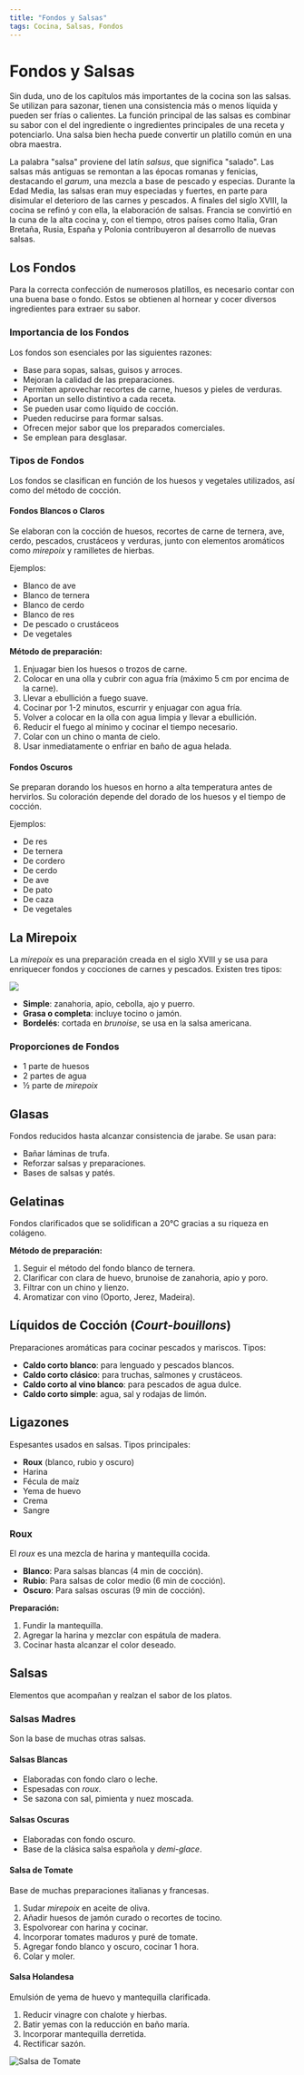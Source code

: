 ```yaml
---
title: "Fondos y Salsas"
tags: Cocina, Salsas, Fondos
---
```


# Fondos y Salsas

Sin duda, uno de los capítulos más importantes de la cocina son las salsas. Se utilizan para sazonar, tienen una consistencia más o menos líquida y pueden ser frías o calientes. La función principal de las salsas es combinar su sabor con el del ingrediente o ingredientes principales de una receta y potenciarlo. Una salsa bien hecha puede convertir un platillo común en una obra maestra.

La palabra "salsa" proviene del latín *salsus*, que significa "salado". Las salsas más antiguas se remontan a las épocas romanas y fenicias, destacando el *garum*, una mezcla a base de pescado y especias. Durante la Edad Media, las salsas eran muy especiadas y fuertes, en parte para disimular el deterioro de las carnes y pescados. A finales del siglo XVIII, la cocina se refinó y con ella, la elaboración de salsas. Francia se convirtió en la cuna de la alta cocina y, con el tiempo, otros países como Italia, Gran Bretaña, Rusia, España y Polonia contribuyeron al desarrollo de nuevas salsas.

## Los Fondos

Para la correcta confección de numerosos platillos, es necesario contar con una buena base o fondo. Estos se obtienen al hornear y cocer diversos ingredientes para extraer su sabor.

### Importancia de los Fondos

Los fondos son esenciales por las siguientes razones:

- Base para sopas, salsas, guisos y arroces.
- Mejoran la calidad de las preparaciones.
- Permiten aprovechar recortes de carne, huesos y pieles de verduras.
- Aportan un sello distintivo a cada receta.
- Se pueden usar como líquido de cocción.
- Pueden reducirse para formar salsas.
- Ofrecen mejor sabor que los preparados comerciales.
- Se emplean para desglasar.

### Tipos de Fondos

Los fondos se clasifican en función de los huesos y vegetales utilizados, así como del método de cocción.

#### Fondos Blancos o Claros

Se elaboran con la cocción de huesos, recortes de carne de ternera, ave, cerdo, pescados, crustáceos y verduras, junto con elementos aromáticos como *mirepoix* y ramilletes de hierbas.

Ejemplos:

- Blanco de ave
- Blanco de ternera
- Blanco de cerdo
- Blanco de res
- De pescado o crustáceos
- De vegetales

**Método de preparación:**

1. Enjuagar bien los huesos o trozos de carne.
2. Colocar en una olla y cubrir con agua fría (máximo 5 cm por encima de la carne).
3. Llevar a ebullición a fuego suave.
4. Cocinar por 1-2 minutos, escurrir y enjuagar con agua fría.
5. Volver a colocar en la olla con agua limpia y llevar a ebullición.
6. Reducir el fuego al mínimo y cocinar el tiempo necesario.
7. Colar con un chino o manta de cielo.
8. Usar inmediatamente o enfriar en baño de agua helada.

#### Fondos Oscuros

Se preparan dorando los huesos en horno a alta temperatura antes de hervirlos. Su coloración depende del dorado de los huesos y el tiempo de cocción.

Ejemplos:

- De res
- De ternera
- De cordero
- De cerdo
- De ave
- De pato
- De caza
- De vegetales

## La Mirepoix

La *mirepoix* es una preparación creada en el siglo XVIII y se usa para enriquecer fondos y cocciones de carnes y pescados. Existen tres tipos:
<br>

<img class="image image--lg" src="https://www.webstaurantstore.com/uploads/blog/2022/2/fried-vegetable-filling-of-onions-carrots-and-celery.jpg"/>


- **Simple**: zanahoria, apio, cebolla, ajo y puerro.
- **Grasa o completa**: incluye tocino o jamón.
- **Bordelés**: cortada en *brunoise*, se usa en la salsa americana.

### Proporciones de Fondos

- 1 parte de huesos
- 2 partes de agua
- ½ parte de *mirepoix*

## Glasas

Fondos reducidos hasta alcanzar consistencia de jarabe. Se usan para:

- Bañar láminas de trufa.
- Reforzar salsas y preparaciones.
- Bases de salsas y patés.

## Gelatinas

Fondos clarificados que se solidifican a 20°C gracias a su riqueza en colágeno.

**Método de preparación:**

1. Seguir el método del fondo blanco de ternera.
2. Clarificar con clara de huevo, brunoise de zanahoria, apio y poro.
3. Filtrar con un chino y lienzo.
4. Aromatizar con vino (Oporto, Jerez, Madeira).

## Líquidos de Cocción (*Court-bouillons*)

Preparaciones aromáticas para cocinar pescados y mariscos. Tipos:

- **Caldo corto blanco**: para lenguado y pescados blancos.
- **Caldo corto clásico**: para truchas, salmones y crustáceos.
- **Caldo corto al vino blanco**: para pescados de agua dulce.
- **Caldo corto simple**: agua, sal y rodajas de limón.

## Ligazones

Espesantes usados en salsas. Tipos principales:

- **Roux** (blanco, rubio y oscuro)
- Harina
- Fécula de maíz
- Yema de huevo
- Crema
- Sangre

### Roux

El *roux* es una mezcla de harina y mantequilla cocida.

- **Blanco**: Para salsas blancas (4 min de cocción).
- **Rubio**: Para salsas de color medio (6 min de cocción).
- **Oscuro**: Para salsas oscuras (9 min de cocción).

**Preparación:**

1. Fundir la mantequilla.
2. Agregar la harina y mezclar con espátula de madera.
3. Cocinar hasta alcanzar el color deseado.

## Salsas

Elementos que acompañan y realzan el sabor de los platos.

### Salsas Madres

Son la base de muchas otras salsas.

#### Salsas Blancas

- Elaboradas con fondo claro o leche.
- Espesadas con *roux*.
- Se sazona con sal, pimienta y nuez moscada.

#### Salsas Oscuras

- Elaboradas con fondo oscuro.
- Base de la clásica salsa española y *demi-glace*.

#### Salsa de Tomate

Base de muchas preparaciones italianas y francesas.

1. Sudar *mirepoix* en aceite de oliva.
2. Añadir huesos de jamón curado o recortes de tocino.
3. Espolvorear con harina y cocinar.
4. Incorporar tomates maduros y puré de tomate.
5. Agregar fondo blanco y oscuro, cocinar 1 hora.
6. Colar y moler.

#### Salsa Holandesa

Emulsión de yema de huevo y mantequilla clarificada.

1. Reducir vinagre con chalote y hierbas.
2. Batir yemas con la reducción en baño maría.
3. Incorporar mantequilla derretida.
4. Rectificar sazón.

![Salsa de Tomate](https://myplate-prod.azureedge.us/sites/default/files/styles/large/public/2020-10/FreshTomatoSauce_527x323.jpg?itok=hu-0hAcE)

